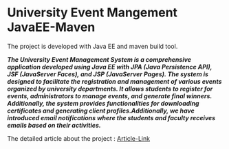 # University Event Mangement JavaEE-Maven
 The project is developed with Java EE and maven build tool.

***The University Event Management System is a comprehensive application developed using Java EE with JPA (Java Persistence API), JSF (JavaServer Faces), and JSP (JavaServer Pages). The system is designed to facilitate the registration and management of various events organized by university departments. It allows students to register for events, administrators to manage events, and generate final winners. Additionally, the system provides functionalities for downloading certificates and generating client profiles.Additionally, we have introduced email notifications where the students and faculty receives emails based on their activities.***

The detailed article about the project : [Article-Link](https://www.linkedin.com/posts/pathiputtoor-harshavardana-reddy-2800bb285_klu-java-jsf-activity-7223639886757519360-uOS8?utm_source=share&utm_medium=member_desktop)

